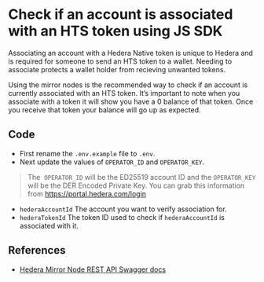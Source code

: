 # Check if an account is associated with an HTS token using JS SDK

Associating an account with a Hedera Native token is unique to Hedera and is required for someone to send an HTS token to a wallet. Needing to associate protects a wallet holder from recieving unwanted tokens.

Using the mirror nodes is the recommended way to check if an account is currently associated with an HTS token. It’s important to note when you associate with a token it will show you have a 0 balance of that token. Once you receive that token your balance will go up as expected.


## Code

* First rename the `.env.example` file to `.env`.
* Next update the values of `OPERATOR_ID` and `OPERATOR_KEY`. 
  
 > The  `OPERATOR_ID` will be the ED25519 account ID and the `OPERATOR_KEY` will be the DER Encoded Private Key. You can grab this information from https://portal.hedera.com/login
* `hederaAccountId` The account you want to verify association for.
* `hederaTokenId` The token ID used to check if `hederaAccountId` is associated with it.


## References

- [Hedera Mirror Node REST API Swagger docs](https://testnet.mirrornode.hedera.com/api/v1/docs/#/)
